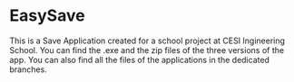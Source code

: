 # EasySave
This is a Save Application created for a school project at CESI Ingineering School.
You can find the .exe and the zip files of the three versions of the app. You can also find all the files of the applications in the dedicated branches.

